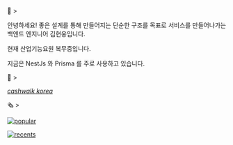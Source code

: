
🙋 >

안녕하세요! 좋은 설계를 통해 만들어지는 단순한 구조를 목표로 서비스를 만들어나가는 백엔드 엔지니어 김현웅입니다.

현재 산업기능요원 복무중입니다.

지금은 NestJs 와 Prisma 를 주로 사용하고 있습니다.


🏢 >

[*cashwalk korea*](https://www.instagram.com/cashwalk_korea/)



🗞 >

<a href="https://velog.io/@ksi05503/%EC%BF%A0%ED%82%A4%EC%99%80-%EC%84%B8%EC%85%98%EC%9D%84-%EA%B8%B4%EB%B0%80%ED%95%98%EA%B2%8C-%EC%9D%B4%ED%95%B4%ED%95%98%EB%8A%94-%EB%B2%95">
    <img alt="popular" src="https://velog-readme-stats.vercel.app/api?name=ksi05503&tag=http"> 
</a>
<p></p>
<a href="https://velog.io/@ksi05503">
    <img alt="recents" src="https://velog-readme-stats.vercel.app/api/list?name=ksi05503"> 
</a>


